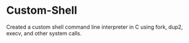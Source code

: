 # Custom-Shell
Created a custom shell command line interpreter in C using fork, dup2, execv, and other system calls.
